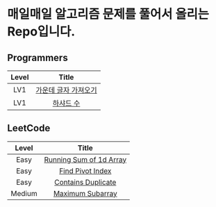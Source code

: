 # 매일매일 알고리즘 문제를 풀어서 올리는 Repo입니다.

## Programmers

| Level |                                                                                          Title                                                                                          |
| :---: | :-------------------------------------------------------------------------------------------------------------------------------------------------------------------------------------: |
|  LV1  | [가운데 글자 가져오기](https://github.com/Anjiwoong/Algorithm_TIL/blob/main/Programmers/LV1/%EA%B0%80%EC%9A%B4%EB%8D%B0%20%EA%B8%80%EC%9E%90%20%EA%B0%80%EC%A0%B8%EC%98%A4%EA%B8%B0.js) |
|  LV1  |                              [하샤드 수](https://github.com/Anjiwoong/Algorithm_TIL/blob/main/Programmers/LV1/%ED%95%98%EC%83%A4%EB%93%9C%20%EC%88%98.js)                               |

## LeetCode

| Level |            Title            |
| :---: | :-------------------------: |
| Easy  | [Running Sum of 1d Array](https://github.com/Anjiwoong/Algorithm_TIL/blob/main/LeetCode/Easy/Running%20Sum%20of%201d%20Array.js) |
| Easy  |    [Find Pivot Index](https://github.com/Anjiwoong/Algorithm_TIL/blob/main/LeetCode/Easy/Find%20Pivot%20Index.js)     |
| Easy  |    [Contains Duplicate](https://github.com/Anjiwoong/Algorithm_TIL/blob/main/LeetCode/Easy/Contains%20Duplicate.js)     |
| Medium  |    [Maximum Subarray](https://github.com/Anjiwoong/Algorithm_TIL/blob/main/LeetCode/Medium/Maximum%20Subarray.js)     |
